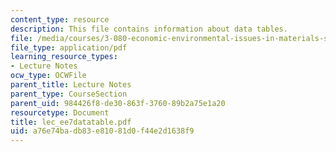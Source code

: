 ```yaml
---
content_type: resource
description: This file contains information about data tables.
file: /media/courses/3-080-economic-environmental-issues-in-materials-selection-fall-2005/a76e74badb83e81081d0f44e2d1638f9_lec_ee7datatable.pdf
file_type: application/pdf
learning_resource_types:
- Lecture Notes
ocw_type: OCWFile
parent_title: Lecture Notes
parent_type: CourseSection
parent_uid: 984426f8-de30-863f-3760-89b2a75e1a20
resourcetype: Document
title: lec_ee7datatable.pdf
uid: a76e74ba-db83-e810-81d0-f44e2d1638f9
---
```

